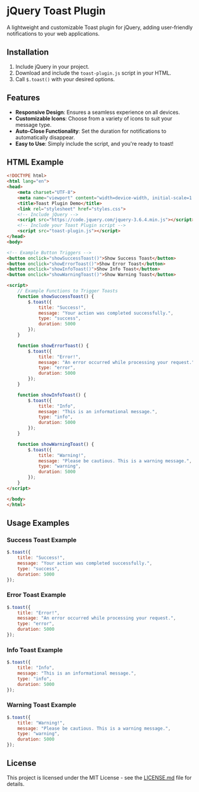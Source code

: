 # jQuery Toast Plugin

A lightweight and customizable Toast plugin for jQuery, adding user-friendly notifications to your web applications.

## Installation

1. Include jQuery in your project.
2. Download and include the `toast-plugin.js` script in your HTML.
3. Call `$.toast()` with your desired options.


## Features

- **Responsive Design**: Ensures a seamless experience on all devices.
- **Customizable Icons**: Choose from a variety of icons to suit your message type.
- **Auto-Close Functionality**: Set the duration for notifications to automatically disappear.
- **Easy to Use**: Simply include the script, and you're ready to toast!


## HTML Example

```html
<!DOCTYPE html>
<html lang="en">
<head>
    <meta charset="UTF-8">
    <meta name="viewport" content="width=device-width, initial-scale=1.0">
    <title>Toast Plugin Demo</title>
    <link rel="stylesheet" href="styles.css">
    <!-- Include jQuery -->
    <script src="https://code.jquery.com/jquery-3.6.4.min.js"></script>
    <!-- Include your Toast Plugin script -->
    <script src="toast-plugin.js"></script>
</head>
<body>

<!-- Example Button Triggers -->
<button onclick="showSuccessToast()">Show Success Toast</button>
<button onclick="showErrorToast()">Show Error Toast</button>
<button onclick="showInfoToast()">Show Info Toast</button>
<button onclick="showWarningToast()">Show Warning Toast</button>

<script>
    // Example Functions to Trigger Toasts
    function showSuccessToast() {
        $.toast({
            title: "Success!",
            message: "Your action was completed successfully.",
            type: "success",
            duration: 5000
        });
    }

    function showErrorToast() {
        $.toast({
            title: "Error!",
            message: "An error occurred while processing your request.",
            type: "error",
            duration: 5000
        });
    }

    function showInfoToast() {
        $.toast({
            title: "Info",
            message: "This is an informational message.",
            type: "info",
            duration: 5000
        });
    }

    function showWarningToast() {
        $.toast({
            title: "Warning!",
            message: "Please be cautious. This is a warning message.",
            type: "warning",
            duration: 5000
        });
    }
</script>

</body>
</html>
```



## Usage Examples

### Success Toast Example

```javascript
$.toast({
    title: "Success!",
    message: "Your action was completed successfully.",
    type: "success",
    duration: 5000
});
```

### Error Toast Example

```javascript
$.toast({
    title: "Error!",
    message: "An error occurred while processing your request.",
    type: "error",
    duration: 5000
});
```

### Info Toast Example

```javascript
$.toast({
    title: "Info",
    message: "This is an informational message.",
    type: "info",
    duration: 5000
});
```

### Warning Toast Example


```javascript
$.toast({
    title: "Warning!",
    message: "Please be cautious. This is a warning message.",
    type: "warning",
    duration: 5000
});
```


## License

This project is licensed under the MIT License - see the [LICENSE.md](LICENSE.md) file for details.


